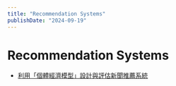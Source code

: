 ```yaml
---
title: "Recommendation Systems"
publishDate: "2024-09-19"
---
```


# Recommendation Systems

- [利用「個體經濟模型」設計與評估新聞推薦系統](https://taweihuang.hpd.io/2020/07/01/personalization-microecon/)